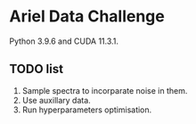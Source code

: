 # Ariel Data Challenge

Python 3.9.6 and CUDA 11.3.1.

## TODO list

1. Sample spectra to incorparate noise in them.
2. Use auxillary data.
3. Run hyperparameters optimisation.
